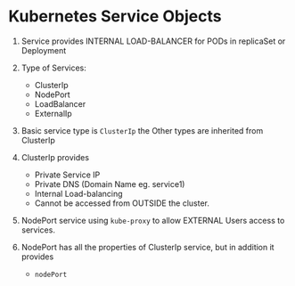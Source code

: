 # Kubernetes Service Objects

1. Service provides INTERNAL LOAD-BALANCER for PODs in replicaSet or Deployment

2. Type of Services:

    - ClusterIp
    - NodePort
    - LoadBalancer
    - ExternalIp

3.  Basic service type is `ClusterIp` the Other types are inherited from ClusterIp

4.  ClusterIp provides

    - Private Service IP
    - Private DNS (Domain Name eg. service1)
    - Internal Load-balancing
    - Cannot be accessed from OUTSIDE the cluster.

5.  NodePort service using `kube-proxy` to allow EXTERNAL Users access to services.

6.  NodePort has all the properties of ClusterIp service, but in addition it provides 

    - `nodePort` 